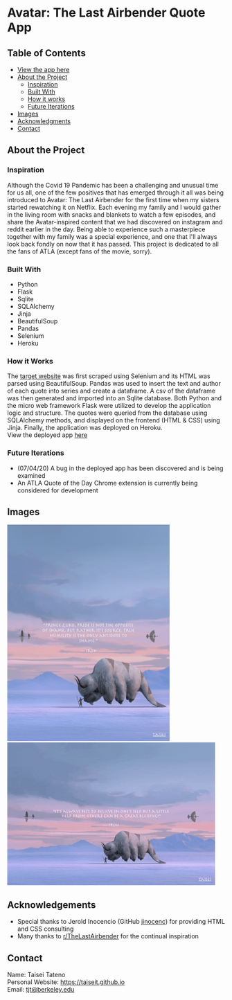 # Avatar: The Last Airbender Quote App

## Table of Contents

* <a href="https://atlaquotes.herokuapp.com">View the app here</a>
* [About the Project](#about-the-project)
  * [Inspiration](#inspiration)
  * [Built With](#built-with)
  * [How it works](#how-it-works)
  * [Future Iterations](#future-iterations)
* [Images](#images)
* [Acknowledgments](#acknowledgements)
* [Contact](#contact)

## About the Project

### Inspiration
Although the Covid 19 Pandemic has been a challenging and unusual time for us all, one of the few positives that has emerged through it all was being introduced to Avatar: The Last Airbender for the first time when my sisters started rewatching it on Netflix. Each evening my family and I would gather in the living room with snacks and blankets to watch a few episodes, and share the Avatar-inspired content that we had discovered on instagram and reddit earlier in the day. Being able to experience such a masterpiece together with my family was a special experience, and one that I'll always look back fondly on now that it has passed. This project is dedicated to all the fans of ATLA (except fans of the movie, sorry).

### Built With
* Python
* Flask
* Sqlite
* SQLAlchemy
* Jinja
* BeautifulSoup
* Pandas
* Selenium
* Heroku

### How it Works
The <a href="https://animemotivation.com/avatar-the-last-airbender-quotes/">target website</a> was first scraped using Selenium and its HTML was parsed using BeautifulSoup. Pandas was used to insert the text and author of each quote into series and create a dataframe. A csv of the dataframe was then generated and imported into an Sqlite database. Both Python and the micro web framework Flask were utilized to develop the application logic and structure. The quotes were queried from the database using SQLAlchemy methods, and displayed on the frontend (HTML & CSS) using Jinja. Finally, the application was deployed on Heroku. <br>
View the deployed app <a href="https://atlaquotes.herokuapp.com">here</a>

### Future Iterations
* (07/04/20) A bug in the deployed app has been discovered and is being examined 
* An ATLA Quote of the Day Chrome extension is currently being considered for development

## Images
<img src="static/images/app.jpg" width="375" height="500"></img> <br>
![](static/images/app.gif)

## Acknowledgements
* Special thanks to Jerold Inocencio (GitHub [jinocenc](https://github.com/jinocenc)) for providing HTML and CSS consulting
* Many thanks to <a href="https://www.reddit.com/r/TheLastAirbender/">r/TheLastAirbender</a> for the continual inspiration

## Contact
Name: Taisei Tateno <br>
Personal Website: https://taiseit.github.io <br> 
Email: tjt@berkeley.edu <br>
